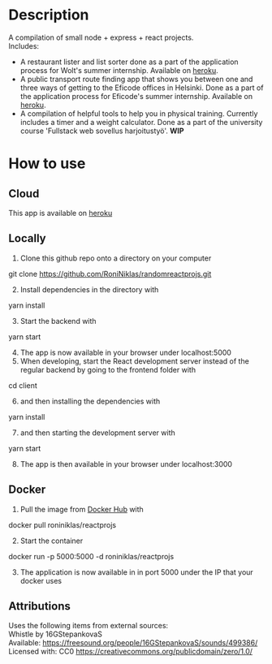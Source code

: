 # Description

A compilation of small node + express + react projects.  
Includes:   
- A restaurant lister and list sorter done as a part of the application process for Wolt's summer internship.  Available on [heroku](https://roninreactprojs.herokuapp.com/wolt).  
- A public transport route finding app that shows you between one and three ways of getting to the Eficode offices in Helsinki. Done as a part of the application process for Eficode's summer internship.  Available on [heroku](https://roninreactprojs.herokuapp.com/eficode).  
- A compilation of helpful tools to help you in physical training. Currently includes a timer and a weight calculator. Done as a part of the university course 'Fullstack web sovellus harjoitustyö'. **WIP**      

# How to use

## Cloud  

This app is available on [heroku](https://roninreactprojs.herokuapp.com/)

## Locally
 
1. Clone this github repo onto a directory on your computer  
  
git clone https://github.com/RoniNiklas/randomreactprojs.git  
  
2. Install dependencies in the directory with  
  
yarn install 
  
3. Start the backend with  
  
yarn start  
  
4. The app is now available in your browser under localhost:5000  
5. When developing, start the React development server instead of the regular backend by going to the frontend folder with  
  
cd client  
  
6. and then installing the dependencies with  
  
yarn install  
  
7. and then starting the development server with  
   
yarn start  
  
8. The app is then available in your browser under localhost:3000  

## Docker
  
1. Pull the image from [Docker Hub](https://hub.docker.com/r/roniniklas/reactprojs) with  
  
docker pull roniniklas/reactprojs  
  
2. Start the container  
  
docker run -p 5000:5000 -d roniniklas/reactprojs   
  
3. The application is now available in in port 5000 under the IP that your docker uses  

## Attributions  
  
Uses the following items from external sources:   
Whistle by 16GStepankovaS   
Available: https://freesound.org/people/16GStepankovaS/sounds/499386/   
Licensed with: CC0 https://creativecommons.org/publicdomain/zero/1.0/  
